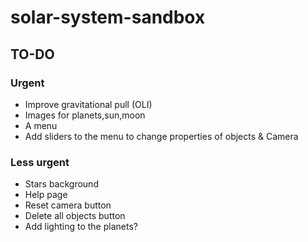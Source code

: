 # solar-system-sandbox

## TO-DO

### Urgent
- Improve gravitational pull (OLI)
- Images for planets,sun,moon
- A menu
- Add sliders to the menu to change properties of objects & Camera
### Less urgent
- Stars background
- Help page
- Reset camera button
- Delete all objects button
- Add lighting to the planets?
